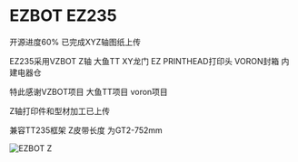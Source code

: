 # EZBOT EZ235

开源进度60%  已完成XYZ轴图纸上传

EZ235采用VZBOT Z轴     大鱼TT XY龙门    EZ PRINTHEAD打印头   VORON封箱  内建电器仓

特此感谢VZBOT项目 大鱼TT项目 voron项目

Z轴打印件和型材加工已上传

兼容TT235框架   Z皮带长度 为GT2-752mm


![EZBOT Z](https://github.com/thunder439/EZBOT/blob/main/%E6%95%B4%E4%BD%93%E6%95%88%E6%9E%9C%E5%9B%BE.jpg)



